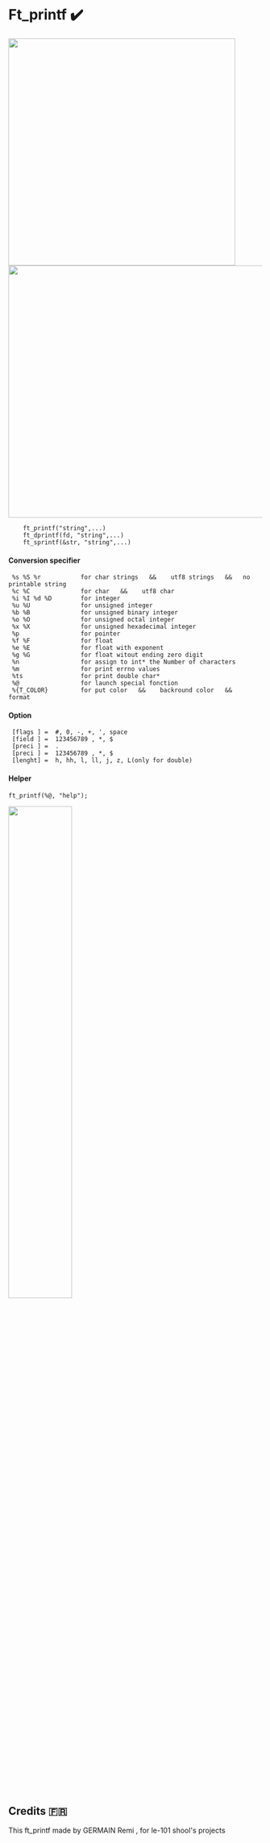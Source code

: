 # Ft_printf :heavy_check_mark:
<img src="https://i.imgur.com/XdwBogU.png" width="450"> <img src="https://i.imgur.com/LN3sIhS.png" height="500" width="650">

``` 
    ft_printf("string",...)
    ft_dprintf(fd, "string",...)
    ft_sprintf(&str, "string",...)
```


#### Conversion specifier
```
 %s %S %r           for char strings   &&    utf8 strings   &&   no printable string
 %c %C              for char   &&    utf8 char
 %i %I %d %D        for integer
 %u %U              for unsigned integer
 %b %B              for unsigned binary integer
 %o %O              for unsigned octal integer
 %x %X              for unsigned hexadecimal integer
 %p                 for pointer
 %f %F              for float
 %e %E              for float with exponent
 %g %G              for float witout ending zero digit
 %n                 for assign to int* the Number of characters
 %m                 for print errno values
 %ts                for print double char*
 %@                 for launch special fonction
 %{T_COLOR}         for put color   &&    backround color   &&    format
```

#### Option
```
 [flags ] =  #, 0, -, +, ', space
 [field ] =  123456789 , *, $
 [preci ] =  .
 [preci ] =  123456789 , *, $
 [lenght] =  h, hh, l, ll, j, z, L(only for double)
 ````
#### Helper
```
ft_printf(%@, "help");
 ````

 <img src="https://i.imgur.com/K3BjTX5.png" width= 50%>

 
 
 ## Credits :fr:
 
 This ft_printf made by GERMAIN Remi , for le-101 shool's projects
